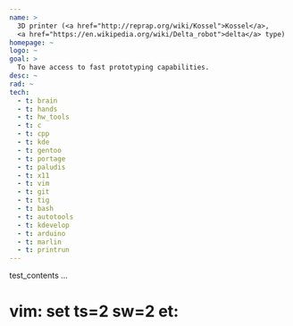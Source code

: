 ```yaml
---
name: >
  3D printer (<a href="http://reprap.org/wiki/Kossel">Kossel</a>,
  <a href="https://en.wikipedia.org/wiki/Delta_robot">delta</a> type)
homepage: ~
logo: ~
goal: >
  To have access to fast prototyping capabilities.
desc: ~
rad: ~
tech:
  - t: brain
  - t: hands
  - t: hw_tools
  - t: c
  - t: cpp
  - t: kde
  - t: gentoo
  - t: portage
  - t: paludis
  - t: x11
  - t: vim
  - t: git
  - t: tig
  - t: bash
  - t: autotools
  - t: kdevelop
  - t: arduino
  - t: marlin
  - t: printrun
---
```

test_contents
...
# vim: set ts=2 sw=2 et:
